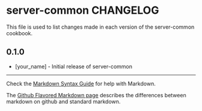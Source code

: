 server-common CHANGELOG
=======================

This file is used to list changes made in each version of the server-common cookbook.

0.1.0
-----
- [your_name] - Initial release of server-common

- - -
Check the [Markdown Syntax Guide](http://daringfireball.net/projects/markdown/syntax) for help with Markdown.

The [Github Flavored Markdown page](http://github.github.com/github-flavored-markdown/) describes the differences between markdown on github and standard markdown.
